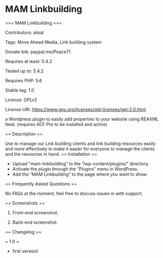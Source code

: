 # MAM Linkbuilding

=== MAM Linkbuilding ===

Contributors: alisal

Tags: Move Ahead Media, Link building system

Donate link: paypal.me/Peace71

Requires at least: 5.4.2

Tested up to: 5.4.2

Requires PHP: 5.6

Stable tag: 1.0

License: GPLv2

License URI: https://www.gnu.org/licenses/old-licenses/gpl-2.0.html

a Wordpress plugin to easily add properties to your website using REAXML feed. (requires ACF Pro to be installed and active)

== Description ==

Use to manage our Link building clients and link building resources easily and more effectively to make it easier for everyone to manage the clients and the resources in hand.
== Installation ==

* Upload ”mam-linkbuilding” to the ”/wp-content/plugins/” directory.
* Activate the plugin through the ”Plugins” menu in WordPress.
* Add the “MAM Linkbuilding” to the page where you want to show.

== Frequently Asked Questions ==

No FAQs at the moment, feel free to discuss issues in with support.

== Screenshots ==

1. Front-end screenshot.

2. Back-end screenshot.

== Changelog ==

= 1.0 =

* first version!

